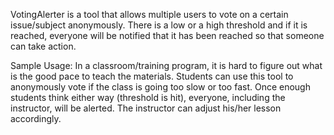 VotingAlerter is a tool that allows multiple users to vote on a certain issue/subject anonymously. There is a low or a high threshold and if it is reached, everyone will be notified that it has been reached so that someone can take action.

Sample Usage:
In a classroom/training program, it is hard to figure out what is the good pace to teach the materials. Students can use this tool to anonymously vote if the class is going too slow or too fast. Once enough students think either way (threshold is hit), everyone, including the instructor, will be alerted. The instructor can adjust his/her lesson accordingly.
